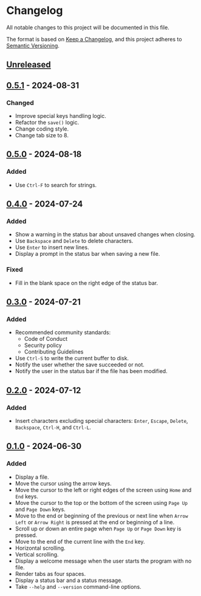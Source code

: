 # Changelog

All notable changes to this project will be documented in this file.

The format is based on [Keep a Changelog](https://keepachangelog.com/en/1.1.0/),
and this project adheres to [Semantic Versioning](https://semver.org/spec/v2.0.0.html).

## [Unreleased]

## [0.5.1] - 2024-08-31

### Changed

- Improve special keys handling logic.
- Refactor the `save()` logic.
- Change coding style.
- Change tab size to 8.

## [0.5.0] - 2024-08-18

### Added

- Use `Ctrl-F` to search for strings.

## [0.4.0] - 2024-07-24

### Added

- Show a warning in the status bar about unsaved changes when closing.
- Use `Backspace` and `Delete` to delete characters.
- Use `Enter` to insert new lines.
- Display a prompt in the status bar when saving a new file.

### Fixed

- Fill in the blank space on the right edge of the status bar.

## [0.3.0] - 2024-07-21

### Added

- Recommended community standards:
  - Code of Conduct
  - Security policy
  - Contributing Guidelines
- Use `Ctrl-S` to write the current buffer to disk.
- Notify the user whether the save succeeded or not.
- Notify the user in the status bar if the file has been modified.

## [0.2.0] - 2024-07-12

### Added

- Insert characters excluding special characters:
  `Enter`, `Escape`, `Delete`, `Backspace`, `Ctrl-H`, and `Ctrl-L`.

## [0.1.0] - 2024-06-30

### Added

- Display a file.
- Move the cursor using the arrow keys.
- Move the cursor to the left or right edges of the screen
  using `Home` and `End` keys.
- Move the cursor to the top or the bottom of the screen
  using `Page Up` and `Page Down` keys.
- Move to the end or beginning of the previous or next line when
  `Arrow Left` or `Arrow Right` is pressed at the end or beginning of a line.
- Scroll up or down an entire page when `Page Up` or `Page Down` key is pressed.
- Move to the end of the current line with the `End` key.
- Horizontal scrolling.
- Vertical scrolling.
- Display a welcome message when the user starts the program with no file.
- Render tabs as four spaces.
- Display a status bar and a status message.
- Take `--help` and `--version` command-line options.

[unreleased]: https://github.com/cezelot/eve/compare/v0.5.1...HEAD
[0.5.1]: https://github.com/cezelot/eve/compare/v0.5.0...v0.5.1
[0.5.0]: https://github.com/cezelot/eve/compare/v0.4.0...v0.5.0
[0.4.0]: https://github.com/cezelot/eve/compare/v0.3.0...v0.4.0
[0.3.0]: https://github.com/cezelot/eve/compare/v0.2.0...v0.3.0
[0.2.0]: https://github.com/cezelot/eve/compare/v0.1.0...v0.2.0
[0.1.0]: https://github.com/cezelot/eve/releases/tag/v0.1.0

